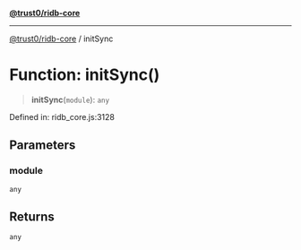 [**@trust0/ridb-core**](../README.md)

***

[@trust0/ridb-core](../README.md) / initSync

# Function: initSync()

> **initSync**(`module`): `any`

Defined in: ridb\_core.js:3128

## Parameters

### module

`any`

## Returns

`any`

